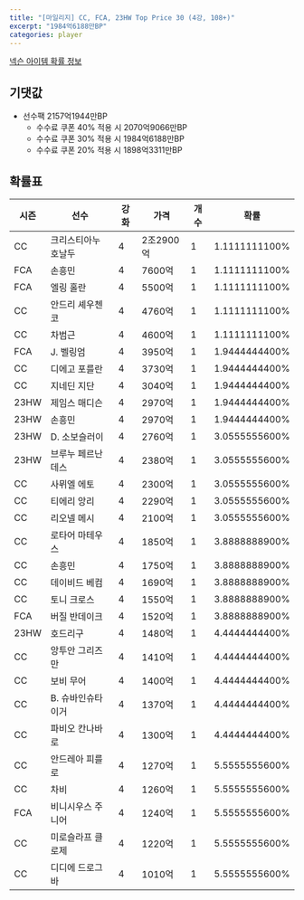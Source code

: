 ```yaml
---
title: "[마일리지] CC, FCA, 23HW Top Price 30 (4강, 108+)"
excerpt: "1984억6188만BP"
categories: player
---
```

[넥슨 아이템 확률 정보](http://iteminfo.nexon.com/probability/fco?sn=7494)

## 기댓값
- 선수팩 2157억1944만BP
  - 수수료 쿠폰 40% 적용 시 2070억9066만BP
  - 수수료 쿠폰 30% 적용 시 1984억6188만BP
  - 수수료 쿠폰 20% 적용 시 1898억3311만BP


## 확률표

|시즌|선수|강화|가격|개수|확률|
|---|---|---|---|---|---|
|CC|크리스티아누 호날두|4|2조2900억|1|1.1111111100%|
|FCA|손흥민|4|7600억|1|1.1111111100%|
|FCA|엘링 홀란|4|5500억|1|1.1111111100%|
|CC|안드리 셰우첸코|4|4760억|1|1.1111111100%|
|CC|차범근|4|4600억|1|1.1111111100%|
|FCA|J. 벨링엄|4|3950억|1|1.9444444400%|
|CC|디에고 포를란|4|3730억|1|1.9444444400%|
|CC|지네딘 지단|4|3040억|1|1.9444444400%|
|23HW|제임스 매디슨|4|2970억|1|1.9444444400%|
|23HW|손흥민|4|2970억|1|1.9444444400%|
|23HW|D. 소보슬러이|4|2760억|1|3.0555555600%|
|23HW|브루누 페르난데스|4|2380억|1|3.0555555600%|
|CC|사뮈엘 에토|4|2300억|1|3.0555555600%|
|CC|티에리 앙리|4|2290억|1|3.0555555600%|
|CC|리오넬 메시|4|2100억|1|3.0555555600%|
|CC|로타어 마테우스|4|1850억|1|3.8888888900%|
|CC|손흥민|4|1750억|1|3.8888888900%|
|CC|데이비드 베컴|4|1690억|1|3.8888888900%|
|CC|토니 크로스|4|1550억|1|3.8888888900%|
|FCA|버질 반데이크|4|1520억|1|3.8888888900%|
|23HW|호드리구|4|1480억|1|4.4444444400%|
|CC|앙투안 그리즈만|4|1410억|1|4.4444444400%|
|CC|보비 무어|4|1400억|1|4.4444444400%|
|CC|B. 슈바인슈타이거|4|1370억|1|4.4444444400%|
|CC|파비오 칸나바로|4|1300억|1|4.4444444400%|
|CC|안드레아 피를로|4|1270억|1|5.5555555600%|
|CC|차비|4|1260억|1|5.5555555600%|
|FCA|비니시우스 주니어|4|1240억|1|5.5555555600%|
|CC|미로슬라프 클로제|4|1220억|1|5.5555555600%|
|CC|디디에 드로그바|4|1010억|1|5.5555555600%|
